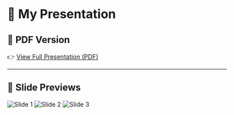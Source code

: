 # 🎤 My Presentation

## 📑 PDF Version
👉 [View Full Presentation (PDF)](./PortfolioPPT.pdf)

---

## 📸 Slide Previews

![Slide 1](./slides/Slide1.png)
![Slide 2](./slides/Slide2.png)
![Slide 3](./slides/Slide3.png)
